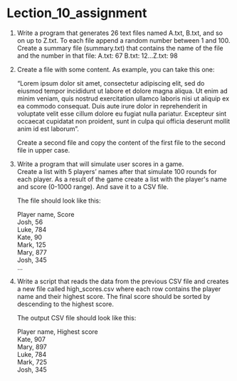 # Lection_10_assignment
1.  Write a program that generates 26 text files named A.txt, B.txt, and so on up to Z.txt.
    To each file append a random number between 1 and 100.
    Create a summary file (summary.txt) that contains the name of the file and the number in that file: A.txt: 67 B.txt: 12...Z.txt: 98
    
2.  Create a file with some content. As example, you can take this one:

    “Lorem ipsum dolor sit amet, consectetur adipiscing elit, sed do eiusmod tempor incididunt ut labore et dolore magna aliqua. Ut enim ad minim veniam, quis nostrud exercitation ullamco laboris nisi ut aliquip ex ea commodo consequat. Duis aute irure dolor in reprehenderit in voluptate velit esse cillum dolore eu fugiat nulla pariatur. Excepteur sint occaecat cupidatat non proident, sunt in culpa qui officia deserunt mollit anim id est laborum”.

    Create a second file and copy the content of the first file to the second file in upper case.
    
3.  Write a program that will simulate user scores in a game.  
    Create a list with 5 players’ names after that simulate 100 rounds for each player.
    As a result of the game create a list with the player's name and score (0-1000 range).
    And save it to a CSV file.

    The file should look like this:  

    Player name, Score  
    Josh, 56  
    Luke, 784  
    Kate, 90  
    Mark, 125  
    Mary, 877  
    Josh, 345  
    ...
4.  Write a script that reads the data from the previous CSV file and creates a new file called high_scores.csv
    where each row contains the player name and their highest score.
    The final score should be sorted by descending to the highest score.  

    The output CSV file should look like this:
      
    Player name, Highest score  
    Kate, 907  
    Mary, 897  
    Luke, 784  
    Mark, 725  
    Josh, 345  
